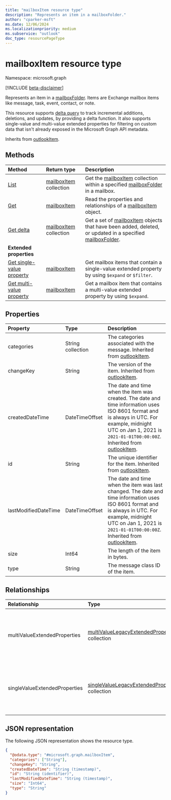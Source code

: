 ```yaml
---
title: "mailboxItem resource type"
description: "Represents an item in a mailboxFolder."
author: "cparker-msft"
ms.date: 12/06/2024
ms.localizationpriority: medium
ms.subservice: "outlook"
doc_type: resourcePageType
---
```


# mailboxItem resource type

Namespace: microsoft.graph

[!INCLUDE [beta-disclaimer](../../includes/beta-disclaimer.md)]

Represents an item in a [mailboxFolder](../resources/mailboxfolder.md). Items are Exchange mailbox items like message, task, event, contact, or note.

This resource supports [delta query](/graph/delta-query-overview) to track incremental additions, deletions, and updates, by providing a delta function. It also supports single-value and multi-value extended properties for filtering on custom data that isn't already exposed in the Microsoft Graph API metadata.

Inherits from [outlookItem](../resources/outlookitem.md).

## Methods
|Method|Return type|Description|
|:---|:---|:---|
|[List](../api/mailboxfolder-list-items.md)|[mailboxItem](../resources/mailboxitem.md) collection|Get the [mailboxItem](../resources/mailboxitem.md) collection within a specified [mailboxFolder](../resources/mailboxfolder.md) in a mailbox.|
|[Get](../api/mailboxitem-get.md)|[mailboxItem](../resources/mailboxitem.md)|Read the properties and relationships of a [mailboxItem](../resources/mailboxitem.md) object.|
|[Get delta](../api/mailboxitem-delta.md)|[mailboxItem](../resources/mailboxitem.md) collection|Get a set of [mailboxItem](../resources/mailboxitem.md) objects that have been added, deleted, or updated in a specified [mailboxFolder](../resources/mailboxfolder.md).|
|**Extended properties**| | |
|[Get single-value property](../api/singlevaluelegacyextendedproperty-get.md)|[mailboxItem](../resources/mailboxitem.md)|Get mailbox items that contain a single-value extended property by using `$expand` or `$filter`.|
|[Get multi-value property](../api/multivaluelegacyextendedproperty-get.md)|[mailboxItem](../resources/mailboxitem.md)|Get a mailbox item that contains a multi-value extended property by using `$expand`.|

## Properties
|Property|Type|Description|
|:---|:---|:---|
|categories|String collection|The categories associated with the message. Inherited from [outlookItem](../resources/outlookitem.md).|
|changeKey|String|The version of the item. Inherited from [outlookItem](../resources/outlookitem.md).|
|createdDateTime|DateTimeOffset|The date and time when the item was created. The date and time information uses ISO 8601 format and is always in UTC. For example, midnight UTC on Jan 1, 2021 is `2021-01-01T00:00:00Z`. Inherited from [outlookItem](../resources/outlookitem.md).|
|id|String|The unique identifier for the item. Inherited from [outlookItem](../resources/outlookitem.md).|
|lastModifiedDateTime|DateTimeOffset|The date and time when the item was last changed. The date and time information uses ISO 8601 format and is always in UTC. For example, midnight UTC on Jan 1, 2021 is `2021-01-01T00:00:00Z`. Inherited from [outlookItem](../resources/outlookitem.md).|
|size|Int64|The length of the item in bytes.|
|type|String|The message class ID of the item.|

## Relationships
|Relationship|Type|Description|
|:---|:---|:---|
|multiValueExtendedProperties|[multiValueLegacyExtendedProperty](../resources/multivaluelegacyextendedproperty.md) collection|The collection of multi-value extended properties defined for the **mailboxItem**.|
|singleValueExtendedProperties|[singleValueLegacyExtendedProperty](../resources/singlevaluelegacyextendedproperty.md) collection|The collection of single-value extended properties defined for the **mailboxItem**.|

## JSON representation
The following JSON representation shows the resource type.
<!-- {
  "blockType": "resource",
  "keyProperty": "id",
  "@odata.type": "microsoft.graph.mailboxItem",
  "baseType": "microsoft.graph.outlookItem",
  "openType": false
}
-->
``` json
{
  "@odata.type": "#microsoft.graph.mailboxItem",
  "categories": ["String"],
  "changeKey": "String",
  "createdDateTime": "String (timestamp)",
  "id": "String (identifier)",
  "lastModifiedDateTime": "String (timestamp)",
  "size": "Int64",
  "type": "String"
}
```
